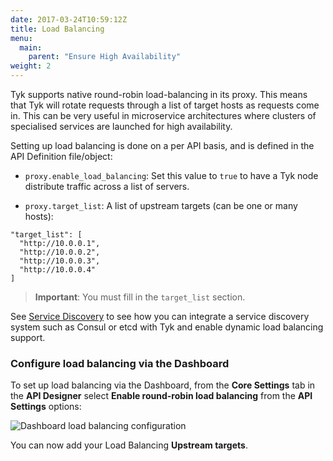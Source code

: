 ```yaml
---
date: 2017-03-24T10:59:12Z
title: Load Balancing
menu:
  main:
    parent: "Ensure High Availability"
weight: 2 
---
```


Tyk supports native round-robin load-balancing in its proxy. This means that Tyk will rotate requests through a list of target hosts as requests come in. This can be very useful in microservice architectures where clusters of specialised services are launched for high availability.

Setting up load balancing is done on a per API basis, and is defined in the API Definition file/object:

*   `proxy.enable_load_balancing`: Set this value to `true` to have a Tyk node distribute traffic across a list of servers.

*   `proxy.target_list`: A list of upstream targets (can be one or many hosts):

```{.copyWrapper}
"target_list": [
  "http://10.0.0.1",
  "http://10.0.0.2",
  "http://10.0.0.3",
  "http://10.0.0.4"
]
```

> **Important**: You must fill in the `target_list` section.

See [Service Discovery](/docs/ensure-high-availability/service-discovery/) to see how you can integrate a service discovery system such as Consul or etcd with Tyk and enable dynamic load balancing support.

### Configure load balancing via the Dashboard

To set up load balancing via the Dashboard, from the **Core Settings** tab in the **API Designer** select **Enable round-robin load balancing** from the **API Settings** options:

![Dashboard load balancing configuration][1]

You can now add your Load Balancing **Upstream targets**.

 [1]: /docs/img/dashboard/system-management/load_balancing_2.5.png

